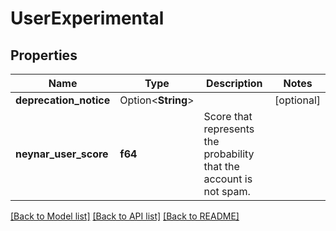 # UserExperimental

## Properties

Name | Type | Description | Notes
------------ | ------------- | ------------- | -------------
**deprecation_notice** | Option<**String**> |  | [optional]
**neynar_user_score** | **f64** | Score that represents the probability that the account is not spam. | 

[[Back to Model list]](../README.md#documentation-for-models) [[Back to API list]](../README.md#documentation-for-api-endpoints) [[Back to README]](../README.md)


